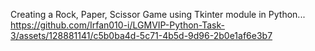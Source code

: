 Creating a Rock, Paper, Scissor Game using Tkinter module in Python...
https://github.com/Irfan010-i/LGMVIP-Python-Task-3/assets/128881141/c5b0ba4d-5c71-4b5d-9d96-2b0e1af6e3b7

